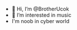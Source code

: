 - 👋 Hi, I’m @BrotherUcok
- 👀 I’m interested in music
- I'm noob in cyber world

<!---
BrotherUcok/BrotherUcok is a ✨ special ✨ repository because its `README.md` (this file) appears on your GitHub profile.
You can click the Preview link to take a look at your changes.
--->
